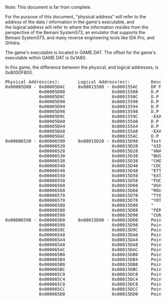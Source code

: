 Note: This document is far from complete. 

For the purpose of this document, "physical address" will refer to the address of the data / information in the game's executable, and  
the logical address will refer to where the information resides from the perspective of the Bemani System573, an emulator that supports the Bemani System573, and many reverse engineering tools like IDA Pro, and GHidra.

The game's executable is located in GAME.DAT.  The offset for the game's executable within GAME.DAT is 0x1A80.

In this game, the difference between the physical, and logical addresses, is 0x8000F800.

<pre>
Physical Address(es):       Logical Address(es):        Description:   
0x00005D88 - 0x00005DAC     0x80015588 - 0x800155AC     DP Multipliers
             0x00005D88                  0x80015588     D.P Multiplier For Perfects                | A value of 2
             0x00005D8C                  0x8001558C     D.P Multiplier For Greats                  | A value of 1
             0x00005D90                  0x80015590     D.P Multiplier For Goods                   | A value of 0
             0x00005D94                  0x80015594     D.P Multiplier For Boos                    | A value of -4
             0x00005D98                  0x80015598     D.P Multiplier For Misses                  | A value of -8
             0x00005D9C                  0x8001559C     -EXACT USE NOT YET KNOWN-                  | A value of 0
             0x00005DA0                  0x800155A0     D.P Multiplier for the TOTAL_STEPS count   | A value of 2 
             0x00005DA4                  0x800155A4     D.P Multiplier for the TOTAL_FREEZ count   | A value of 6
             0x00005DA8                  0x800155A8     -EXACT USE NOT YET KNOWN-                  | A value of 0
             0x00005DAC                  0x800155AC     D.P Multiplier For OKs                     | A value of 6
0x00006520 - 0x00006590     0x80015D20 - 0x80015D90     Text strings for the censored words list
             0x00006520                  0x80015D20     "AIDS" 
             0x00006528                  0x80015D28     "ANAL" 
             0x00006530                  0x80015D30     "BUSU" 
             0x00006538                  0x80015D38     "CHON" 
             0x00006540                  0x80015D40     "COCK"
             0x00006548                  0x80015D48     "ETTA"
             0x00006550                  0x80015D50     "EATA"
             0x00006558                  0x80015D58     "FUCK"
             0x00006560                  0x80015D60     "OSHI"
             0x00006568                  0x80015D68     "ROUA"
             0x00006570                  0x80015D70     "TYON"
             0x00006578                  0x80015D78     "YOTU"
             0x00006580                  0x80015D80     "    "
             0x00006588                  0x80015D88     "FERA"
             0x00006590                  0x80015D90     "CUNT"
0x00006598 - 0x000065D0     0x80015D98 - 0x80015DD0     Pointers to each word in the censored word list
             0x00006598                  0x80015D98     Pointer to 0x80015D20 ("AIDS")
             0x0000659C                  0x80015D9C     Pointer to 0x80015D28 ("ANAL")
             0x000065A0                  0x80015DA0     Pointer to 0x80015D30 ("BUSU")
             0x000065A4                  0x80015DA4     Pointer to 0x80015D38 ("CHON")
             0x000065A8                  0x80015DA8     Pointer to 0x80015D40 ("COCK")
             0x000065AC                  0x80015DAC     Pointer to 0x80015D48 ("ETTA")
             0x000065B0                  0x80015DB0     Pointer to 0x80015D50 ("EATA")
             0x000065B4                  0x80015DB4     Pointer to 0x80015D58 ("FUCK")
             0x000065B8                  0x80015DB8     Pointer to 0x80015D60 ("OSHI")
             0x000065BC                  0x80015DBC     Pointer to 0x80015D68 ("ROUA")
             0x000065C0                  0x80015DC0     Pointer to 0x80015D78 ("TYON")
             0x000065C4                  0x80015DC4     Pointer to 0x80015D78 ("YOTU") 
             0x000065C8                  0x80015DC8     Pointer to 0x80015D80 ("    ")
             0x000065CC                  0x80015DCC     Pointer to 0x80015D88 ("FERA")
             0x000065D0                  0x80015DD0     Pointer to 0x80015D90 ("CUNT")
</pre>
